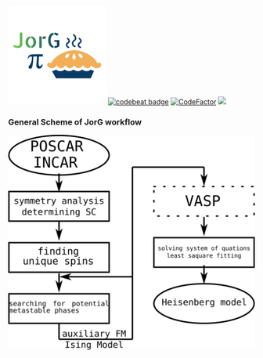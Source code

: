 <img src="doc/JorG.png">
<a href="https://codebeat.co/projects/github-com-mellechowicz-jorg-experimental"><img alt="codebeat badge" src="https://codebeat.co/badges/e561bf06-8c83-49b9-acf5-ceaffa5e0bb8" /></a>
<a href="https://www.codefactor.io/repository/github/mellechowicz/jorg"><img src="https://www.codefactor.io/repository/github/mellechowicz/jorg/badge" alt="CodeFactor" /></a>
<img src='https://bettercodehub.com/edge/badge/Mellechowicz/JorG?branch=experimental'>

<br>
<h3>General Scheme of JorG workflow</h3>
<img src="doc/JorG-flowchart.png">
